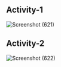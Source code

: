 ## Activity-1
![Screenshot (621)](https://user-images.githubusercontent.com/98829965/157899878-a63e5471-46e2-48a7-b1c7-6cd21b16a0f5.png)

## Activity-2
![Screenshot (622)](https://user-images.githubusercontent.com/98829965/157899919-e04ee883-7830-484d-8253-b3f30e052c3d.png)
